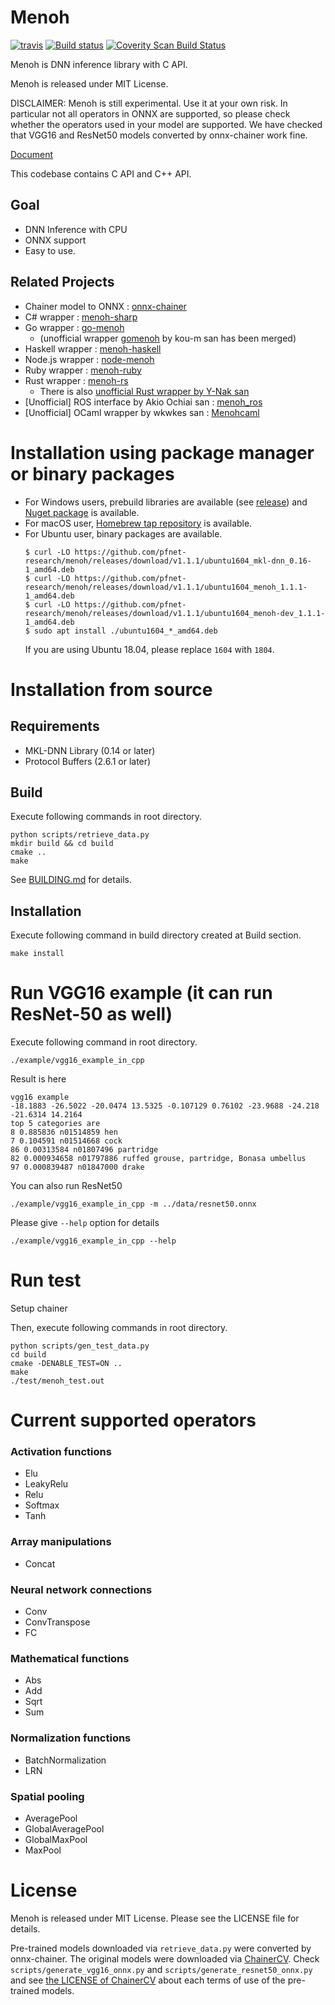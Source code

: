 # Menoh

[![travis](https://img.shields.io/travis/pfnet-research/menoh/master.svg)](https://travis-ci.org/pfnet-research/menoh) [![Build status](https://ci.appveyor.com/api/projects/status/luo2m9p5fg9jxjsh/branch/master?svg=true)](https://ci.appveyor.com/project/pfnet-research/menoh/branch/master)
[![Coverity Scan Build Status](https://scan.coverity.com/projects/16151/badge.svg)](https://scan.coverity.com/projects/pfnet-research-menoh)

Menoh is DNN inference library with C API.

Menoh is released under MIT License.

DISCLAIMER: Menoh is still experimental. Use it at your own risk.
In particular not all operators in ONNX are supported, so please check whether the operators used in your model are supported. We have checked that VGG16 and ResNet50 models converted by onnx-chainer work fine.

[Document](https://pfnet-research.github.io/menoh/)

This codebase contains C API and C++ API.

## Goal

- DNN Inference with CPU
- ONNX support
- Easy to use.

## Related Projects

- Chainer model to ONNX : [onnx-chainer](https://github.com/chainer/onnx-chainer)
- C# wrapper : [menoh-sharp](https://github.com/pfnet-research/menoh-sharp)
- Go wrapper : [go-menoh](https://github.com/pfnet-research/go-menoh)
  - (unofficial wrapper [gomenoh](https://github.com/kou-m/gomenoh) by kou-m san has been merged)
- Haskell wrapper : [menoh-haskell](https://github.com/pfnet-research/menoh-haskell)
- Node.js wrapper : [node-menoh](https://github.com/pfnet-research/node-menoh)
- Ruby wrapper : [menoh-ruby](https://github.com/pfnet-research/menoh-ruby)
- Rust wrapper : [menoh-rs](https://github.com/pfnet-research/menoh-rs)
  - There is also [unofficial Rust wrapper by Y-Nak san](https://github.com/Y-Nak/menoh-rs)
- [Unofficial] ROS interface by Akio Ochiai san : [menoh_ros](https://github.com/akio/menoh_ros)
- [Unofficial] OCaml wrapper by wkwkes san : [Menohcaml](https://github.com/wkwkes/Menohcaml)

# Installation using package manager or binary packages

- For Windows users, prebuild libraries are available (see [release](https://github.com/pfnet-research/menoh/releases)) and [Nuget package](https://www.nuget.org/packages/Menoh/) is available.
- For macOS user, [Homebrew tap repository](https://github.com/pfnet-research/homebrew-menoh) is available.
- For Ubuntu user, binary packages are available.
    ```
    $ curl -LO https://github.com/pfnet-research/menoh/releases/download/v1.1.1/ubuntu1604_mkl-dnn_0.16-1_amd64.deb
    $ curl -LO https://github.com/pfnet-research/menoh/releases/download/v1.1.1/ubuntu1604_menoh_1.1.1-1_amd64.deb
    $ curl -LO https://github.com/pfnet-research/menoh/releases/download/v1.1.1/ubuntu1604_menoh-dev_1.1.1-1_amd64.deb
    $ sudo apt install ./ubuntu1604_*_amd64.deb
    ```
    If you are using Ubuntu 18.04, please replace `1604` with `1804`.

# Installation from source

## Requirements

- MKL-DNN Library (0.14 or later)
- Protocol Buffers (2.6.1 or later)

## Build

Execute following commands in root directory.

```
python scripts/retrieve_data.py
mkdir build && cd build
cmake ..
make
```

See [BUILDING.md](BUILDING.md) for details.

## Installation

Execute following command in build directory created at Build section.

```
make install
```

# Run VGG16 example (it can run ResNet-50 as well)

Execute following command in root directory.

```
./example/vgg16_example_in_cpp
```

Result is here

```
vgg16 example
-18.1883 -26.5022 -20.0474 13.5325 -0.107129 0.76102 -23.9688 -24.218 -21.6314 14.2164 
top 5 categories are
8 0.885836 n01514859 hen
7 0.104591 n01514668 cock
86 0.00313584 n01807496 partridge
82 0.000934658 n01797886 ruffed grouse, partridge, Bonasa umbellus
97 0.000839487 n01847000 drake

```

You can also run ResNet50

```
./example/vgg16_example_in_cpp -m ../data/resnet50.onnx
```

Please give `--help` option for details

```
./example/vgg16_example_in_cpp --help
```


# Run test

Setup chainer

Then, execute following commands in root directory.

```
python scripts/gen_test_data.py
cd build
cmake -DENABLE_TEST=ON ..
make
./test/menoh_test.out
```

# Current supported operators

### Activation functions
- Elu
- LeakyRelu
- Relu
- Softmax
- Tanh

### Array manipulations
- Concat

### Neural network connections
- Conv
- ConvTranspose
- FC

### Mathematical functions
- Abs
- Add
- Sqrt
- Sum

### Normalization functions
- BatchNormalization
- LRN

### Spatial pooling
- AveragePool
- GlobalAveragePool
- GlobalMaxPool
- MaxPool

# License

Menoh is released under MIT License. Please see the LICENSE file for details.

Pre-trained models downloaded via `retrieve_data.py` were converted by onnx-chainer. The original models were downloaded via [ChainerCV](https://github.com/chainer/chainercv).
Check `scripts/generate_vgg16_onnx.py` and `scripts/generate_resnet50_onnx.py` and see [the LICENSE of ChainerCV](https://chainercv.readthedocs.io/en/stable/license.html) about each terms of use of the pre-trained models. 
